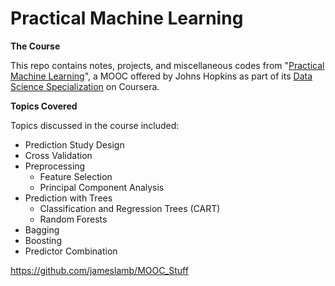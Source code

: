 Practical Machine Learning
========================

**The Course**

This repo contains notes, projects, and miscellaneous codes from "[Practical Machine Learning](https://www.coursera.org/course/predmachlearn)", a MOOC offered by Johns Hopkins as part of its [Data Science Specialization](https://www.coursera.org/specialization/jhudatascience/1?utm_medium=listingPage) on Coursera.

**Topics Covered**

Topics discussed in the course included:

- Prediction Study Design
- Cross Validation
- Preprocessing
    - Feature Selection
    - Principal Component Analysis
- Prediction with Trees
    - Classification and Regression Trees (CART)
    - Random Forests
- Bagging
- Boosting
- Predictor Combination





https://github.com/jameslamb/MOOC_Stuff